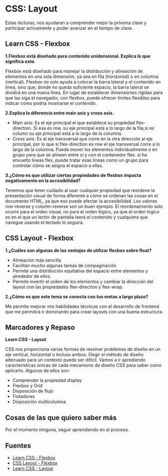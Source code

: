 # CSS: Layout

Estas lecturas, nos ayudaran a comprender mejor la próxima clase y participar activamente y poder avanzar en el tiempo de clase.

## Learn CSS - Flexbox

**1.Flexbox está diseñado para contenido unidensional. Explica lo que significa esto.**

Flexbox está diseñado para manejar la distribución y alineación de elementos en una sola dimensión, ya sea en fila (horizontal) o en columna (vertical). Flexbox no solo ayuda a colocar la barra lateral y el contenido en línea, sino que, donde no queda suficiente espacio, la barra lateral se dividirá en una nueva línea. En lugar de establecer dimensiones rígidas para que las siga el navegador, con flexbox, puede ofrecer límites flexibles para indicar cómo podría mostrarse el contenido.

**2.Explica la diferencia entre main axis y cross axis.**

+ Main axis: Es el eje principal el que establece su propiedad flex-direction. Si esa es row, su eje principal está a lo largo de la fila,si es column su eje principal está a lo largo de la columna.
+ Cross axis: Es el eje transversal que corre en la otra dirección al eje principal, por lo que si flex-direction es row el eje transversal corre a lo largo de la columna. Puede mover los elementos individualmente o en grupo para que se alineen entre sí y con el contenedor flex. si ha envuelto líneas flex, puede tratar esas líneas como un grupo para controlar cómo se asigna el espacio a ellas.

**3.¿Cómo es que utilizar ciertas propiedades de flexbox impacta negativamente en la accesibilidad?**

Tenemos que tener cuidado al usar cualquier propiedad que reordene la presentación visual de forma diferente a cómo se ordenan las cosas en el documento HTML, ya que eso puede afectar la accesibilidad. Los valores row-reverse y column-reverse son un buen ejemplo. El reordenamiento solo ocurre para el orden visual, no para el orden lógico, ya que el orden lógico es en el que un lector de pantalla leerá el contenido y cualquiera que navegue usando el teclado lo seguirá.

## CSS Layout - Flexbox

**1.¿Cuáles son algunas de las ventajas de utilizar flexbox sobre float?**

+ Alineación más sencilla
+ Facilitan mucho algunas tareas de compaginación
+ Permite una distribución equitativa del espacio entre elementos y alrededor de ellos.
+ Permite invertir el orden de los elementos y cambiar la dirección del layout con las propiedades flex-direction y flex-wrap.

**2.¿Cómo es que este tema se conecta con tus metas a largo plazo?**

Me permite mejorar mis habilidades técnicas con el desarrollo de frontend que me permitirá ir dominando para crear layouts con una buena estructura.

## Marcadores y Repaso

**Learn CSS - Layout**

CSS nos proporciona varias formas de resolver problemas de diseño en un eje vertical, horizontal o incluso ambos.  Elegir el método de diseño adecuado para un contexto puede ser difícil. Vamos a ir aprediendo características únicas de cada mecanismo de diseño CSS para saber como aplicarlo. Algunos de ellos son:

+ Comprender la propiedad display
+ Flexbox y Grid
+ Disposición de flujo
+ Flotadores
+ Disposición multicolumna

## Cosas de las que quiero saber más

Por el momento ninguna, seguir aprendiendo en el proceso.

## Fuentes

* [Learn CSS - Flexbox](https://web.dev/learn/css/flexbox?hl=es)
* [CSS Layout - Flexbox](https://developer.mozilla.org/es/docs/Learn/CSS/CSS_layout/Flexbox)
* [Learn CSS - Layout](https://web.dev/learn/css/layout?hl=es)
